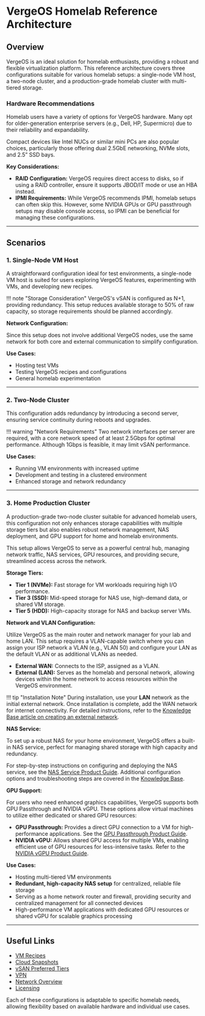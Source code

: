 # VergeOS Homelab Reference Architecture

## Overview
VergeOS is an ideal solution for homelab enthusiasts, providing a robust and flexible virtualization platform. This reference architecture covers three configurations suitable for various homelab setups: a single-node VM host, a two-node cluster, and a production-grade homelab cluster with multi-tiered storage.

### Hardware Recommendations
Homelab users have a variety of options for VergeOS hardware. Many opt for older-generation enterprise servers (e.g., Dell, HP, Supermicro) due to their reliability and expandability.

Compact devices like Intel NUCs or similar mini PCs are also popular choices, particularly those offering dual 2.5GbE networking, NVMe slots, and 2.5” SSD bays.

**Key Considerations:**

- **RAID Configuration:** VergeOS requires direct access to disks, so if using a RAID controller, ensure it supports JBOD/IT mode or use an HBA instead.
- **IPMI Requirements:** While VergeOS recommends IPMI, homelab setups can often skip this. However, some NVIDIA GPUs or GPU passthrough setups may disable console access, so IPMI can be beneficial for managing these configurations.

---

## Scenarios

### 1. Single-Node VM Host

A straightforward configuration ideal for test environments, a single-node VM host is suited for users exploring VergeOS features, experimenting with VMs, and developing new recipes.

!!! note "Storage Consideration"
    VergeOS's vSAN is configured as N+1, providing redundancy. This setup reduces available storage to 50% of raw capacity, so storage requirements should be planned accordingly.

**Network Configuration:**  

Since this setup does not involve additional VergeOS nodes, use the same network for both core and external communication to simplify configuration.

**Use Cases:**

- Hosting test VMs
- Testing VergeOS recipes and configurations
- General homelab experimentation

---

### 2. Two-Node Cluster

This configuration adds redundancy by introducing a second server, ensuring service continuity during reboots and upgrades.

!!! warning "Network Requirements"
    Two network interfaces per server are required, with a core network speed of at least 2.5Gbps for optimal performance. Although 1Gbps is feasible, it may limit vSAN performance.

**Use Cases:**

- Running VM environments with increased uptime
- Development and testing in a clustered environment
- Enhanced storage and network redundancy

---

### 3. Home Production Cluster

A production-grade two-node cluster suitable for advanced homelab users, this configuration not only enhances storage capabilities with multiple storage tiers but also enables robust network management, NAS deployment, and GPU support for home and homelab environments.

This setup allows VergeOS to serve as a powerful central hub, managing network traffic, NAS services, GPU resources, and providing secure, streamlined access across the network.

**Storage Tiers:**

- **Tier 1 (NVMe):** Fast storage for VM workloads requiring high I/O performance.
- **Tier 3 (SSD):** Mid-speed storage for NAS use, high-demand data, or shared VM storage.
- **Tier 5 (HDD):** High-capacity storage for NAS and backup server VMs.

**Network and VLAN Configuration:**  

Utilize VergeOS as the main router and network manager for your lab and home LAN. This setup requires a VLAN-capable switch where you can assign your ISP network a VLAN (e.g., VLAN 50) and configure your LAN as the default VLAN or as additional VLANs as needed.


   - **External WAN:** Connects to the ISP, assigned as a VLAN.
   - **External (LAN):** Serves as the homelab and personal network, allowing devices within the home network to access resources within the VergeOS environment.

!!! tip "Installation Note"
    During installation, use your **LAN** network as the initial external network. Once installation is complete, add the WAN network for internet connectivity. For detailed instructions, refer to the [Knowledge Base article on creating an external network](https://docs.verge.io/knowledge-base/create-external-network/).


**NAS Service:**  

To set up a robust NAS for your home environment, VergeOS offers a built-in NAS service, perfect for managing shared storage with high capacity and redundancy.

For step-by-step instructions on configuring and deploying the NAS service, see the [NAS Service Product Guide](/product-guide/nas/nas-service). Additional configuration options and troubleshooting steps are covered in the [Knowledge Base](https://docs.verge.io/knowledge-base/category/nas/#troubleshooting-nas-cifs-shares).

**GPU Support:**  

For users who need enhanced graphics capabilities, VergeOS supports both GPU Passthrough and NVIDIA vGPU. These options allow virtual machines to utilize either dedicated or shared GPU resources:

   - **GPU Passthrough:** Provides a direct GPU connection to a VM for high-performance applications. See the [GPU Passthrough Product Guide](/product-guide/virtual-machines/generic-pci-pass).
   - **NVIDIA vGPU:** Allows shared GPU access for multiple VMs, enabling efficient use of GPU resources for less-intensive tasks. Refer to the [NVIDIA vGPU Product Guide](/product-guide/virtual-machines/nvidia-vgpu).

**Use Cases:**

- Hosting multi-tiered VM environments
- **Redundant, high-capacity NAS setup** for centralized, reliable file storage
- Serving as a home network router and firewall, providing security and centralized management for all connected devices
- High-performance VM applications with dedicated GPU resources or shared vGPU for scalable graphics processing

---

## Useful Links

- [VM Recipes](/product-guide/automation/vm-recipes)
- [Cloud Snapshots](/product-guide/backup-dr/cloud-snapshot-restore)
- [vSAN Preferred Tiers](/product-guide/vsan/preferred-tiers)
- [VPN](/product-guide/vpn/vpn-overview)
- [Network Overview](/product-guide/networks/network-overview)
- [Licensing](/product-guide/system/update-settings)

Each of these configurations is adaptable to specific homelab needs, allowing flexibility based on available hardware and individual use cases.
